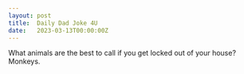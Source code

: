 ```yaml
---
layout: post
title:  Daily Dad Joke 4U
date:   2023-03-13T00:00:00Z
---
```

What animals are the best to call if you get locked out of your house? Monkeys.
